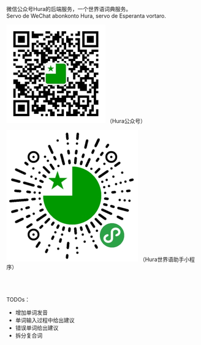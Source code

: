 微信公众号Hura的后端服务，一个世界语词典服务。  
Servo de WeChat abonkonto Hura, servo de Esperanta vortaro.

![](/qrcode_258.jpg) 
（Hura公众号）

![](/programeto_12cm.jpg) 
（Hura世界语助手小程序）

<br><br><br>
TODOs：
* 增加单词发音
* 单词输入过程中给出建议
* 错误单词给出建议
* 拆分复合词
